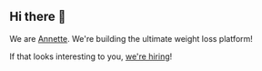 ## Hi there 👋

We are [Annette](https://www.annette.care?utm_source=github). We're building the ultimate weight loss platform!

If that looks interesting to you, [we're hiring](https://jobs.lever.co/hexa/?department=Health&team=Annette)!
